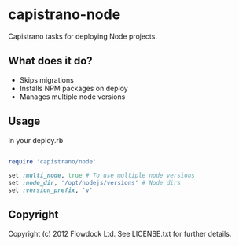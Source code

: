# capistrano-node

Capistrano tasks for deploying Node projects.

## What does it do?

* Skips migrations
* Installs NPM packages on deploy
* Manages multiple node versions

## Usage

In your deploy.rb

```ruby

require 'capistrano/node'

set :multi_node, true # To use multiple node versions
set :node_dir, '/opt/nodejs/versions' # Node dirs
set :version_prefix, 'v'
```

## Copyright

Copyright (c) 2012 Flowdock Ltd. See LICENSE.txt for
further details.
